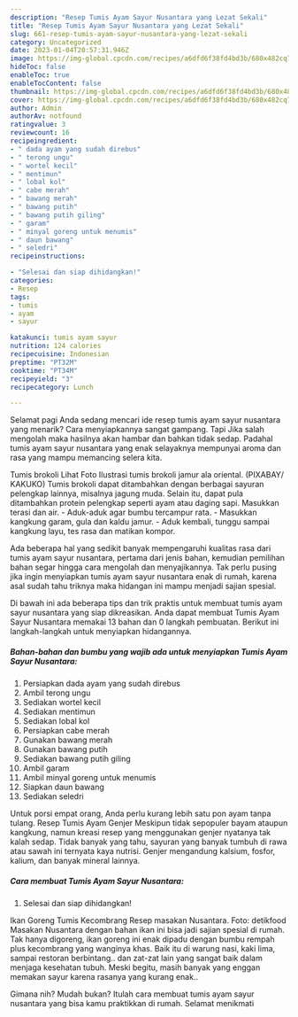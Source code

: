 ```yaml
---
description: "Resep Tumis Ayam Sayur Nusantara yang Lezat Sekali"
title: "Resep Tumis Ayam Sayur Nusantara yang Lezat Sekali"
slug: 661-resep-tumis-ayam-sayur-nusantara-yang-lezat-sekali
category: Uncategorized
date: 2023-01-04T20:57:31.946Z
image: https://img-global.cpcdn.com/recipes/a6dfd6f38fd4bd3b/680x482cq70/tumis-ayam-sayur-nusantara-foto-resep-utama.jpg
hideToc: false
enableToc: true
enableTocContent: false
thumbnail: https://img-global.cpcdn.com/recipes/a6dfd6f38fd4bd3b/680x482cq70/tumis-ayam-sayur-nusantara-foto-resep-utama.jpg
cover: https://img-global.cpcdn.com/recipes/a6dfd6f38fd4bd3b/680x482cq70/tumis-ayam-sayur-nusantara-foto-resep-utama.jpg
author: Admin
authorAv: notfound
ratingvalue: 3
reviewcount: 16
recipeingredient:
- " dada ayam yang sudah direbus"
- " terong ungu"
- " wortel kecil"
- " mentimun"
- " lobal kol"
- " cabe merah"
- " bawang merah"
- " bawang putih"
- " bawang putih giling"
- " garam"
- " minyal goreng untuk menumis"
- " daun bawang"
- " seledri"
recipeinstructions:

- "Selesai dan siap dihidangkan!"
categories:
- Resep
tags:
- tumis
- ayam
- sayur

katakunci: tumis ayam sayur 
nutrition: 124 calories
recipecuisine: Indonesian
preptime: "PT32M"
cooktime: "PT34M"
recipeyield: "3"
recipecategory: Lunch

---
```



Selamat pagi Anda sedang mencari ide resep tumis ayam sayur nusantara yang menarik? Cara menyiapkannya sangat gampang. Tapi Jika salah mengolah maka hasilnya akan hambar dan bahkan tidak sedap. Padahal tumis ayam sayur nusantara yang enak selayaknya mempunyai aroma dan rasa yang mampu memancing selera kita.


Tumis brokoli Lihat Foto Ilustrasi tumis brokoli jamur ala oriental. (PIXABAY/ KAKUKO) Tumis brokoli dapat ditambahkan dengan berbagai sayuran pelengkap lainnya, misalnya jagung muda. Selain itu, dapat pula ditambahkan protein pelengkap seperti ayam atau daging sapi. Masukkan terasi dan air. - Aduk-aduk agar bumbu tercampur rata. - Masukkan kangkung garam, gula dan kaldu jamur. - Aduk kembali, tunggu sampai kangkung layu, tes rasa dan matikan kompor.

Ada beberapa hal yang sedikit banyak mempengaruhi kualitas rasa dari tumis ayam sayur nusantara, pertama dari jenis bahan, kemudian pemilihan bahan segar hingga cara mengolah dan menyajikannya. Tak perlu pusing jika ingin menyiapkan tumis ayam sayur nusantara enak di rumah, karena asal sudah tahu triknya maka hidangan ini mampu menjadi sajian spesial.


Di bawah ini ada beberapa tips dan trik praktis untuk membuat tumis ayam sayur nusantara yang siap dikreasikan. Anda dapat membuat Tumis Ayam Sayur Nusantara memakai 13 bahan dan 0 langkah pembuatan. Berikut ini langkah-langkah untuk menyiapkan hidangannya.

<!--inarticleads1-->

##### Bahan-bahan dan bumbu yang wajib ada untuk menyiapkan Tumis Ayam Sayur Nusantara:

1. Persiapkan  dada ayam yang sudah direbus
1. Ambil  terong ungu
1. Sediakan  wortel kecil
1. Sediakan  mentimun
1. Sediakan  lobal kol
1. Persiapkan  cabe merah
1. Gunakan  bawang merah
1. Gunakan  bawang putih
1. Sediakan  bawang putih giling
1. Ambil  garam
1. Ambil  minyal goreng untuk menumis
1. Siapkan  daun bawang
1. Sediakan  seledri


Untuk porsi empat orang, Anda perlu kurang lebih satu pon ayam tanpa tulang. Resep Tumis Ayam Genjer Meskipun tidak sepopuler bayam ataupun kangkung, namun kreasi resep yang menggunakan genjer nyatanya tak kalah sedap. Tidak banyak yang tahu, sayuran yang banyak tumbuh di rawa atau sawah ini ternyata kaya nutrisi. Genjer mengandung kalsium, fosfor, kalium, dan banyak mineral lainnya. 

<!--inarticleads2-->

##### Cara membuat Tumis Ayam Sayur Nusantara:


1. Selesai dan siap dihidangkan!

Ikan Goreng Tumis Kecombrang Resep masakan Nusantara. Foto: detikfood Masakan Nusantara dengan bahan ikan ini bisa jadi sajian spesial di rumah. Tak hanya digoreng, ikan goreng ini enak dipadu dengan bumbu rempah plus kecombrang yang wanginya khas. Baik itu di warung nasi, kaki lima, sampai restoran berbintang.. dan zat-zat lain yang sangat baik dalam menjaga kesehatan tubuh. Meski begitu, masih banyak yang enggan memakan sayur karena rasanya yang kurang enak.. 

Gimana nih? Mudah bukan? Itulah cara membuat tumis ayam sayur nusantara yang bisa kamu praktikkan di rumah. Selamat menikmati
